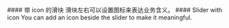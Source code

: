 <cn>
#### 带 icon 的滑块
滑块左右可以设置图标来表达业务含义。
</cn>

<us>
#### Slider with icon
You can add an icon beside the slider to make it meaningful.
</us>
